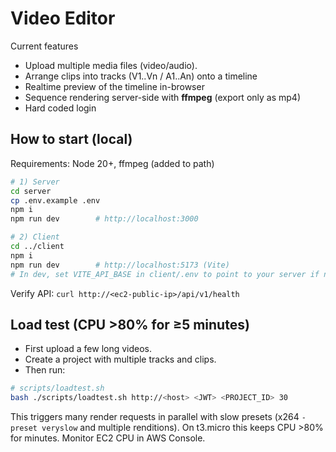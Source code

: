 # Video Editor
 
Current features
- Upload multiple media files (video/audio).
- Arrange clips into tracks (V1..Vn / A1..An) onto a timeline
- Realtime preview of the timeline in-browser
- Sequence rendering server-side with **ffmpeg** (export only as mp4)
- Hard coded login

## How to start (local)

Requirements: Node 20+, ffmpeg (added to path)

```bash
# 1) Server
cd server
cp .env.example .env
npm i
npm run dev        # http://localhost:3000

# 2) Client
cd ../client
npm i
npm run dev        # http://localhost:5173 (Vite)
# In dev, set VITE_API_BASE in client/.env to point to your server if needed (default: http://localhost:3000)
```

Verify API: `curl http://<ec2-public-ip>/api/v1/health`

## Load test (CPU >80% for ≥5 minutes)

- First upload a few long videos.
- Create a project with multiple tracks and clips.
- Then run:

```bash
# scripts/loadtest.sh
bash ./scripts/loadtest.sh http://<host> <JWT> <PROJECT_ID> 30
```

This triggers many render requests in parallel with slow presets (x264 `-preset veryslow` and multiple renditions). On t3.micro this keeps CPU >80% for minutes. Monitor EC2 CPU in AWS Console.
